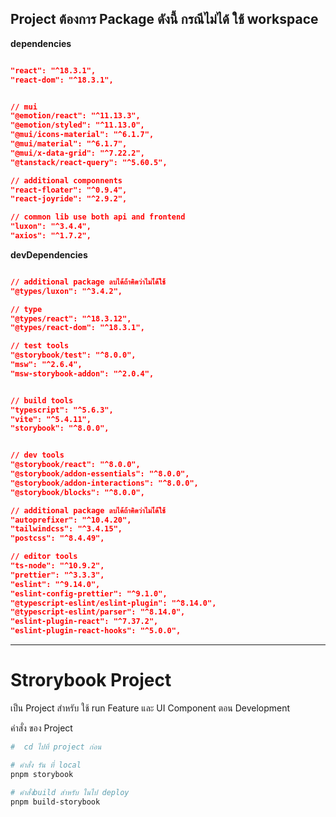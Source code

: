 ## Project ต้องการ Package ดังนี้ กรณีไม่ได้ ใช้ workspace

**dependencies**
```json

"react": "^18.3.1",
"react-dom": "^18.3.1",


// mui
"@emotion/react": "^11.13.3",
"@emotion/styled": "^11.13.0",
"@mui/icons-material": "^6.1.7",
"@mui/material": "^6.1.7",
"@mui/x-data-grid": "^7.22.2",
"@tanstack/react-query": "^5.60.5",

// additional componnents 
"react-floater": "^0.9.4",
"react-joyride": "^2.9.2",

// common lib use both api and frontend
"luxon": "^3.4.4",
"axios": "^1.7.2",

```

**devDependencies**
```json

// additional package ลบได้ถ้าคิดว่าไมไ่ด้ใช้
"@types/luxon": "^3.4.2",

// type
"@types/react": "^18.3.12",
"@types/react-dom": "^18.3.1",

// test tools
"@storybook/test": "^8.0.0",
"msw": "^2.6.4",
"msw-storybook-addon": "^2.0.4",


// build tools
"typescript": "^5.6.3",
"vite": "^5.4.11",
"storybook": "^8.0.0",


// dev tools
"@storybook/react": "^8.0.0",
"@storybook/addon-essentials": "^8.0.0",
"@storybook/addon-interactions": "^8.0.0",
"@storybook/blocks": "^8.0.0",

// additional package ลบได้ถ้าคิดว่าไมไ่ด้ใช้
"autoprefixer": "^10.4.20",
"tailwindcss": "^3.4.15",
"postcss": "^8.4.49",

// editor tools
"ts-node": "^10.9.2",
"prettier": "^3.3.3",
"eslint": "^9.14.0",
"eslint-config-prettier": "^9.1.0",
"@typescript-eslint/eslint-plugin": "^8.14.0",
"@typescript-eslint/parser": "^8.14.0",
"eslint-plugin-react": "^7.37.2",
"eslint-plugin-react-hooks": "^5.0.0",
```

---
# Strorybook Project 
เป็น Project สำหรับ ใช้ run Feature และ UI Component ตอน Development

คำสั่ง ของ Project
```bash
#  cd ไปที่ project ก่อน

# คำสั่ง รัน ที่ local 
pnpm storybook

# คำสั่งbuild สำหรับ ในไป deploy
pnpm build-storybook

```